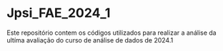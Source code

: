 # Jpsi_FAE_2024_1
Este repositório contem os códigos utilizados para realizar a análise da ultíma avaliação do curso de análise de dados de 2024.1
